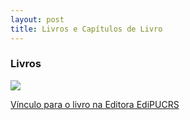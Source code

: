 ```yaml
---
layout: post
title: Livros e Capítulos de Livro
---
```



### Livros

![](./images/livro_protecao_social.jpg)

[Vínculo para o livro na Editora EdiPUCRS](http://livrariaedipucrs.pucrs.br)

